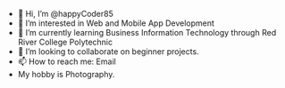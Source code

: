 - 👋 Hi, I’m @happyCoder85 
- 👀 I’m interested in Web and Mobile App Development
- 🌱 I’m currently learning Business Information Technology through Red River College Polytechnic
- 💞️ I’m looking to collaborate on beginner projects.
- 📫 How to reach me: Email 
- My hobby is Photography.

<!---
happyCoder85/happyCoder85 is a ✨ special ✨ repository because its `README.md` (this file) appears on your GitHub profile.
You can click the Preview link to take a look at your changes.
--->
